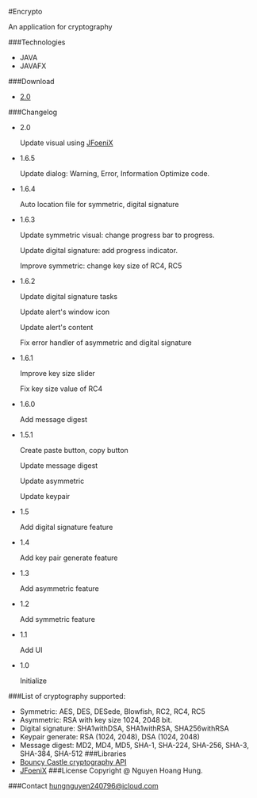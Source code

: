 #Encrypto

An application for cryptography

###Technologies
- JAVA
- JAVAFX

###Download
- [2.0](https://github.com/hungnguyen2407/Encrypto/raw/master/build/Encrypto-2.0.jar)

###Changelog
- 2.0

    Update visual using [JFoeniX](http://www.jfoenix.com)
    
- 1.6.5
    
    Update dialog: Warning, Error, Information
          Optimize code.
- 1.6.4

    Auto location file for symmetric, digital signature

- 1.6.3
          
    Update symmetric visual: change progress bar to progress. 
           
    Update digital signature: add progress indicator.
          
    Improve symmetric: change key size of RC4, RC5
          
- 1.6.2

    Update digital signature tasks
    
    Update alert's window icon
          
    Update alert's content
          
    Fix error handler of asymmetric and digital signature
    
- 1.6.1

    Improve key size slider
    
    Fix key size value of RC4
          
- 1.6.0

    Add message digest
    
- 1.5.1

    Create paste button, copy button
    
    Update message digest
    
    Update asymmetric
    
    Update keypair
    
- 1.5

    Add digital signature feature
- 1.4

    Add key pair generate feature
    
- 1.3

    Add asymmetric feature
    
- 1.2

    Add symmetric feature
    
- 1.1

    Add UI
    
- 1.0

    Initialize

###List of cryptography supported:
- Symmetric: AES, DES, DESede, Blowfish, RC2, RC4, RC5
- Asymmetric: RSA with key size 1024, 2048 bit.
- Digital signature: SHA1withDSA, SHA1withRSA, SHA256withRSA
- Keypair generate: RSA (1024, 2048), DSA (1024, 2048)
- Message digest: MD2, MD4, MD5, SHA-1, SHA-224, SHA-256, SHA-3, SHA-384, SHA-512
###Libraries
- [Bouncy Castle cryptography API](https://www.bouncycastle.org/java.html)
- [JFoeniX](http://www.jfoenix.com)
###License
Copyright @ Nguyen Hoang Hung.

###Contact
[hungnguyen240796@icloud.com](mailto:hungnguyen240796@icloud.com)

